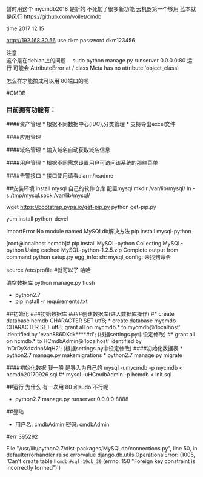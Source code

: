 暂时用这个 mycmdb2018 是新的 不死加了很多新功能 
云机器第一个够用
蓝本就是风行
https://github.com/voilet/cmdb



time
2017 12  15  

http://192.168.30.56
use dkm
password dkm123456



注意  
这个是在debian上的问题　
sudo python manage.py  runserver 0.0.0.0:80 运行 可能会 
AttributeError at /
class Meta has no attribute 'object_class'

怎么样才能搞成可以用 80端口的呢  



#CMDB
### 目前拥有功能有：
####资产管理
    * 根据不同数据中心(IDC),分类管理
    * 支持导出excel文件

####应用管理
  
####域名管理
  	* 输入域名自动获取域名信息

####用户管理
    * 根据不同需求设置用户可访问该系统的那些菜单

####告警接口
    * 接口使用请看alarm/readme

##安装环境
install mysql
自己的软件仓库
配置mysql
mkdir  /var/lib/mysql/
ln -s /tmp/mysql.sock  /var/lib/mysql/




wget https://bootstrap.pypa.io/get-pip.py
python get-pip.py

yum install  python-devel

ImportError No module named MySQLdb解决方法
pip install mysql-python

[root@localhost hcmdb]# pip install MySQL-python
Collecting MySQL-python
  Using cached MySQL-python-1.2.5.zip
    Complete output from command python setup.py egg_info:
    sh: mysql_config: 未找到命令

source  /etc/profile #就可以了 哈哈



清空数据库
python manage.py flush

* python2.7
* pip install -r requirements.txt

##初始化
###初始数据库
####创建数据库(进入数据库操作)
    #* create database hcmdb CHARACTER SET utf8;
    * create database mycmdb CHARACTER SET utf8;
    grant all on mycmdb.* to mycmdb@'localhost' identified by 'evan886DKdk****#d'; (根据settings.py中设定修改)
    #* grant all on hcmdb.* to HCmdbAdmin@'localhost' identified by 'nDrDyXd#dnoMqH2'; (根据settings.py中设定修改)
####初始化数据表
    * python2.7 manage.py makemigrations
    * python2.7 manage.py migrate

####初始化数据  我一般 是导入为自己的
    mysql -umycmdb -p mycmdb < hcmdb20170926.sql
    #* mysql -uHCmdbAdmin -p hcmdb < init.sql

##运行 为什么 有一次用 80 和sudo 不行呢 
   * python2.7 manage.py runserver 0.0.0.0:8888

##登陆
   * 用户名: cmdbAdmin
	 密码: cmdbAdmin

#err 395292

  File "/usr/lib/python2.7/dist-packages/MySQLdb/connections.py", line 50, in defaulterrorhandler
    raise errorvalue
django.db.utils.OperationalError: (1005, 'Can\'t create table `hcmdb`.`#sql-19cb_39` (errno: 150 "Foreign key constraint is incorrectly formed")')


